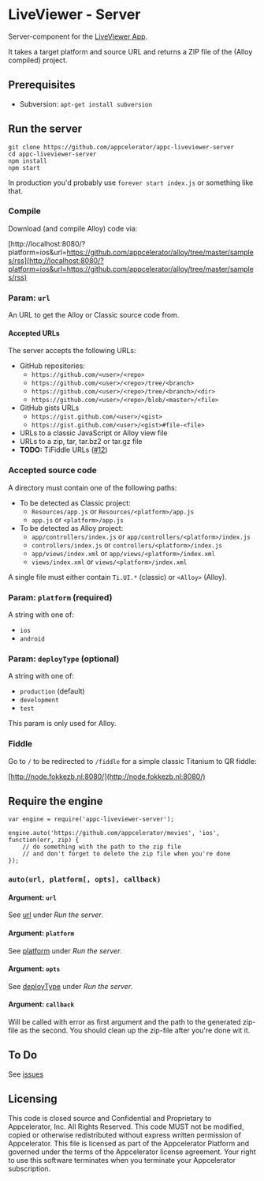 # LiveViewer - Server

Server-component for the [LiveViewer App](https://github.com/appcelerator/appc-liveviewer-app).

It takes a target platform and source URL and returns a ZIP file of the (Alloy compiled) project.

## Prerequisites

* Subversion: `apt-get install subversion`

## Run the server

```
git clone https://github.com/appcelerator/appc-liveviewer-server
cd appc-liveviewer-server
npm install
npm start
```

In production you'd probably use `forever start index.js` or something like that.

### Compile

Download (and compile Alloy) code via:

[http://localhost:8080/?platform=ios&url=https://github.com/appcelerator/alloy/tree/master/samples/rss](http://localhost:8080/?platform=ios&url=https://github.com/appcelerator/alloy/tree/master/samples/rss)

### Param: `url`
An URL to get the Alloy or Classic source code from.

#### Accepted URLs
The server accepts the following URLs:

* GitHub repositories:
  * `https://github.com/<user>/<repo>`
  * `https://github.com/<user>/<repo>/tree/<branch>`
  * `https://github.com/<user>/<repo>/tree/<branch>/<dir>`
  * `https://github.com/<user>/<repo>/blob/<master>/<file>`
* GitHub gists URLs
  * `https://gist.github.com/<user>/<gist>`
  * `https://gist.github.com/<user>/<gist>#file-<file>`
* URLs to a classic JavaScript or Alloy view file
* URLs to a zip, tar, tar.bz2 or tar.gz file
* **TODO:** TiFiddle URLs ([#12](https://github.com/appcelerator/appc-liveviewer-server/issues/12))

### Accepted source code

A directory must contain one of the following paths:

* To be detected as Classic project:
  * `Resources/app.js` or `Resources/<platform>/app.js`
  * `app.js` or `<platform>/app.js`
* To be detected as Alloy project:
  * `app/controllers/index.js` or `app/controllers/<platform>/index.js`
  * `controllers/index.js` or `controllers/<platform>/index.js`
  * `app/views/index.xml` or `app/views/<platform>/index.xml`
  * `views/index.xml` or `views/<platform>/index.xml`

A single file must either contain `Ti.UI.*` (classic) or `<Alloy>` (Alloy).

### Param: `platform` (required)
A string with one of:

* `ios`
* `android`

### Param: `deployType` (optional)
A string with one of:

* `production` (default)
* `development`
* `test`

This param is only used for Alloy.

### Fiddle

Go to `/` to be redirected to `/fiddle` for a simple classic Titanium to QR fiddle:

[http://node.fokkezb.nl:8080/](http://node.fokkezb.nl:8080/)

## Require the engine

```
var engine = require('appc-liveviewer-server');

engine.auto('https://github.com/appcelerator/movies', 'ios', function(err, zip) {
	// do something with the path to the zip file
	// and don't forget to delete the zip file when you're done
});
```

### `auto(url, platform[, opts], callback)`

#### Argument: `url`
See [url](#param-url) under *Run the server*.

#### Argument: `platform`
See [platform](#param-platform) under *Run the server*.

#### Argument: `opts `
See [deployType](#param-deployType) under *Run the server*.

#### Argument: `callback`
Will be called with error as first argument and the path to the generated zip-file as the second. You should clean up the zip-file after you're done wit it.

## To Do
See [issues](https://github.com/appcelerator/appc-liveviewer-server/issues)

## Licensing
This code is closed source and Confidential and Proprietary to Appcelerator, Inc. All Rights Reserved. This code MUST not be modified, copied or otherwise redistributed without express written permission of Appcelerator. This file is licensed as part of the Appcelerator Platform and governed under the terms of the Appcelerator license agreement. Your right to use this software terminates when you terminate your Appcelerator subscription.
